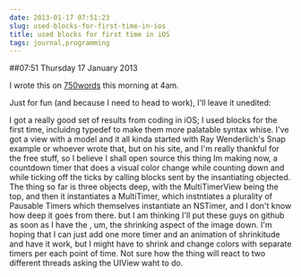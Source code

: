 ```yaml
---
date: 2013-01-17 07:51:23
slug: used-blocks-for-first-time-in-ios
title: used blocks for first time in iOS
tags: journal,programming
---
```


##07:51 Thursday 17 January 2013

I wrote this on [750words](http://750words.com/) this morning at 4am.

Just for fun (and because I need to head to work), I'll leave it unedited:

I got a really good set of results from coding in iOS; I used blocks for the first time, incluidng typedef to make them more palatable syntax whise. I've got a view with a model and it all kinda started with Ray Wenderlich's Snap example or whoever wrote that, but on his site, and I'm really thankful for the free stuff, so I believe I shall open source this thing Im making now, a countdown timer that does a visual color change while counting down and while ticking off the ticks by calling blocks sent by the insantiating objected. The thing so far is three objects deep, with the MultiTimerView being the top, and then it instantiates a MultiTimer, which instntiates a plurality of Pausable Timers which themselves instantiate an NSTimer, and I don't know how deep it goes from there. but I am thinking I'll put these guys on github as soon as I have the , um, the shrinking aspect of the image down. I'm hoping that I can just add one more timer and an animation of shrinkitude and have it work, but I might have to shrink and change colors with separate timers per each point of time. Not sure how the thing will react to two different threads asking the UIView waht to do.
